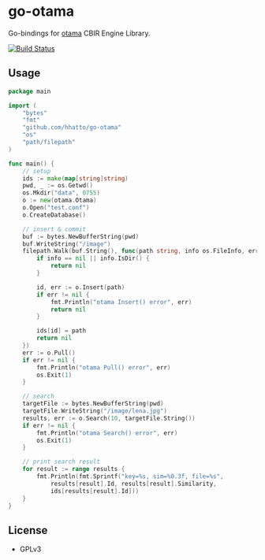 # go-otama

Go-bindings for [otama](https://github.com/nagadomi/otama) CBIR Engine Library.

[![Build Status](https://travis-ci.org/hhatto/go-otama.png?branch=master)](https://travis-ci.org/hhatto/go-otama)

## Usage
```go
package main

import (
    "bytes"
    "fmt"
    "github.com/hhatto/go-otama"
    "os"
    "path/filepath"
)

func main() {
    // setup
    ids := make(map[string]string)
    pwd, _ := os.Getwd()
    os.Mkdir("data", 0755)
    o := new(otama.Otama)
    o.Open("test.conf")
    o.CreateDatabase()

    // insert & commit
    buf := bytes.NewBufferString(pwd)
    buf.WriteString("/image")
    filepath.Walk(buf.String(), func(path string, info os.FileInfo, err error) error {
        if info == nil || info.IsDir() {
            return nil
        }

        id, err := o.Insert(path)
        if err != nil {
            fmt.Println("otama Insert() error", err)
            return nil
        }

        ids[id] = path
        return nil
    })
    err := o.Pull()
    if err != nil {
        fmt.Println("otama Pull() error", err)
        os.Exit(1)
    }

    // search
    targetFile := bytes.NewBufferString(pwd)
    targetFile.WriteString("/image/lena.jpg")
    results, err := o.Search(10, targetFile.String())
    if err != nil {
        fmt.Println("otama Search() error", err)
        os.Exit(1)
    }

    // print search result
    for result := range results {
        fmt.Println(fmt.Sprintf("key=%s, sim=%0.3f, file=%s",
            results[result].Id, results[result].Similarity,
            ids[results[result].Id]))
    }
}
```

## License

  * GPLv3

